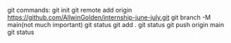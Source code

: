 git commands:
git init
git remote add origin https://github.com/AllwinGolden/internship-june-july.git
git branch -M main(not much important)
git status
git add .
git status
git push origin main
git status
